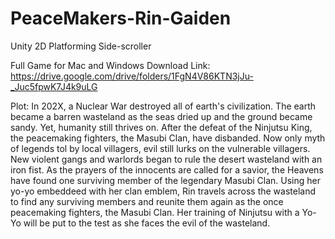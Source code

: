 # PeaceMakers-Rin-Gaiden
Unity 2D Platforming Side-scroller

Full Game for Mac and Windows Download Link: 
https://drive.google.com/drive/folders/1FgN4V86KTN3jJu-_Juc5fpwK7J4k9uLG

Plot: In 202X, a Nuclear War destroyed all of earth's civilization. 
The earth became a barren wasteland as the seas dried up and the ground became sandy.
Yet, humanity still thrives on. After the defeat of the Ninjutsu King, the peacemaking fighters, 
the Masubi Clan, have disbanded. Now only myth of legends tol by local villagers, evil still lurks
on the vulnerable villagers. New violent gangs and warlords began to rule the desert wasteland with
an iron fist. As the prayers of the innocents are called for a savior, the Heavens have found one 
surviving member of the legendary Masubi Clan. Using her yo-yo embeddeed with her clan emblem, Rin 
travels across the wasteland to find any surviving members and reunite them again as the once
peacemaking fighters, the Masubi Clan. Her training of Ninjutsu with a Yo-Yo will be put to the test 
as she faces the evil of the wasteland. 

